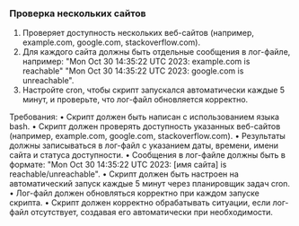 
### Проверка нескольких сайтов

1. Проверяет доступность нескольких веб-сайтов (например, example.com, google.com, stackoverflow.com).
2. Для каждого сайта должны быть отдельные сообщения в лог-файле, например:
   "Mon Oct 30 14:35:22 UTC 2023: example.com is reachable"
   "Mon Oct 30 14:35:22 UTC 2023: google.com is unreachable".
3. Настройте cron, чтобы скрипт запускался автоматически каждые 5 минут, и проверьте, что лог-файл обновляется корректно.

Требования:
•	Скрипт должен быть написан с использованием языка bash.
•	Скрипт должен проверять доступность указанных веб-сайтов (например, example.com, google.com, stackoverflow.com).
•	Результаты должны записываться в лог-файл с указанием даты, времени, имени сайта и статуса доступности.
•	Сообщения в лог-файле должны быть в формате: "Mon Oct 30 14:35:22 UTC 2023: [имя сайта] is reachable/unreachable".
•	Скрипт должен быть настроен на автоматический запуск каждые 5 минут через планировщик задач cron.
•	Лог-файл должен обновляться корректно при каждом запуске скрипта.
•	Скрипт должен корректно обрабатывать ситуации, если лог-файл отсутствует, создавая его автоматически при необходимости.